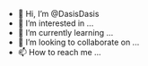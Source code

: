 - 👋 Hi, I’m @DasisDasis
- 👀 I’m interested in ...
- 🌱 I’m currently learning ...
- 💞️ I’m looking to collaborate on ...
- 📫 How to reach me ...

<!---
DasisDasis/DasisDasis is a ✨ special ✨ repository because its `README.md` (this file) appears on your GitHub profile.
You can click the Preview link to take a look at your changes.
--->
